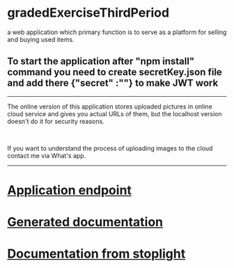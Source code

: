 # gradedExerciseThirdPeriod
a web application which primary function is to serve as a platform for selling and buying used items.<br>
<b><h2>To start the application after "npm install" command you need to create secretKey.json file and add there {"secret" :"<whatever you want here>"} to make JWT work</h2> </b>
<hr>
<p>The online version of this application stores uploaded pictures in online cloud service and gives you actual URLs of them, but the localhost version doesn't do it for security reasons.</p> <br>
  <p>If you want to understand the process of uploading images to the cloud contact me via What's app. </p>
  <hr>
  <h1><a href="https://graded-exercise-kidm.herokuapp.com/"> Application endpoint </a> </h1>
  <h1><a href="https://graded-exercise-documentation-kidm.netlify.com/">Generated documentation </a></h1>
<h1><a href="https://stoplight.io/p/docs/gh/kisl55a/gradedexercisethirdperiod/reference/GradedExercise.v1.yaml/paths/~1items~1getAllItems/get?group=master">Documentation from stoplight </a></h1>


